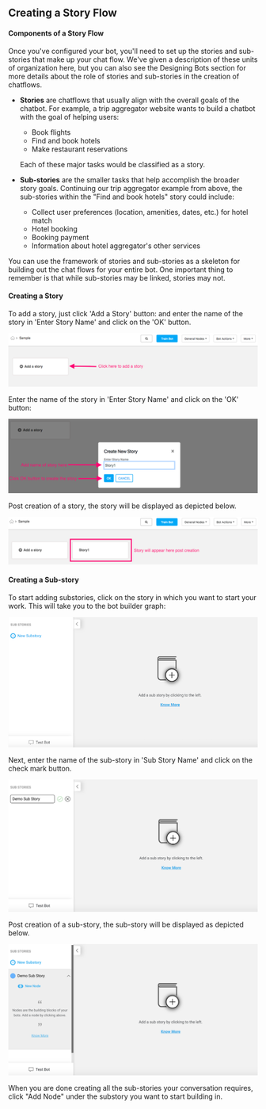 ## Creating a Story Flow

#### Components of a Story Flow

Once you've configured your bot, you'll need to set up the stories and sub-stories that make up your chat flow. We've given a description of these units of organization here, but you can also see the Designing Bots section for more details about the role of stories and sub-stories in the creation of chatflows. 

- **Stories** are chatflows that usually align with the overall goals of the chatbot. For example, a trip aggregator website wants to build a chatbot with the goal of helping users: 

  - Book flights
  - Find and book hotels
  - Make restaurant reservations

  Each of these major tasks would be classified as a story.

- **Sub-stories** are the smaller tasks that help accomplish the broader story goals. Continuing our trip aggregator example from above, the sub-stories within the "Find and book hotels" story could include:

  - Collect user preferences (location, amenities, dates, etc.) for hotel match
  - Hotel booking
  - Booking payment
  - Information about hotel aggregator's other services

You can use the framework of stories and sub-stories as a skeleton for building out the chat flows for your entire bot. One important thing to remember is that while sub-stories may be linked, stories may not. 

#### Creating a Story

To add a story, just click 'Add a Story' button: and enter the name of the story in 'Enter Story Name' and click on the 'OK' button. 

![Add Story](add_story_button.png)

Enter the name of the story in 'Enter Story Name' and click on the 'OK' button:

![Story Dialogue](input_story_dialog.png)

Post creation of a story, the story will be displayed as depicted below. 

![New Story Complete](new_story_complete.png)

#### Creating a Sub-story

To start adding substories, click on the story in which you want to start your work. This will take you to the bot builder graph:

![creating_substory_new](creating_substory_new.png)

 Next, enter the name of the sub-story in 'Sub Story Name' and click on the check mark button. 
 
![labeling_substory_new](labeling_substory_new.png) 

Post creation of a sub-story, the sub-story will be displayed as depicted below. 

![complete_substory_new](complete_substory_new.png) 

When you are done creating all the sub-stories your conversation requires, click "Add Node" under the substory you want to start building in.
